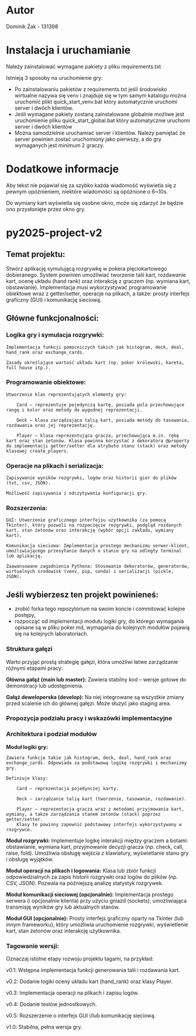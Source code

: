# Autor

Dominik Żak - 131398

# Instalacja i uruchamianie

Należy zainstalować wymagane pakiety z pliku requirements.txt

Istnieją 3 sposoby na uruchomienie gry:

- Po zainstalowaniu pakietów z requirements.txt jeśli środowisko wirtualne nazywa się venv i znajduje się w tym samym katalogu można uruchomić plikt quick_start_venv.bat który automatycznie uruchomi server i dwóch klientów.
- Jeśli wymagane pakiety zostaną zainstalowane globalnie możliwe jest uruchomienie pliku quick_start_global.bat który automatycznie uruchomi server i dwóch klientów
- Można samodzielnie uruchamiać server i klientów. Należy pamiętać że server powinien zostać uruchomiony jako pierwszy, a do gry wymaganych jest minimum 2 graczy.

# Dodatkowe informacje

Aby tekst nie pojawiał się za szybko każda wiadomość wyświetla się z pewnym opóźnieniem, niektóre wiadomości są opóźnione o 6~10s.

Do wymiany kart wyświetla się osobne okno, może się zdarzyć że będzie ono przysłonięte przez okno gry.

# py2025-project-v2

## Temat projektu:

Stwórz aplikację symulującą rozgrywkę w pokera pięciokartowego dobieranego. System powinien umożliwiać tworzenie talii kart, rozdawanie kart, ocenę układu (hand rank) oraz interakcję z graczem (np. wymiana kart, obstawianie). Implementacja musi wykorzystywać programowanie obiektowe wraz z getter/setter, operacje na plikach, a także: prosty interfejs graficzny (GUI) i komunikację sieciową.

## Główne funkcjonalności:

### Logika gry i symulacja rozgrywki:

    Implementacja funkcji pomocniczych takich jak histogram, deck, deal, hand_rank oraz exchange_cards.

    Zasady określające wartość układu kart (np. poker królewski, kareta, full house itp.).

### Programowanie obiektowe:

    Utworzenie klas reprezentujących elementy gry:

        Card – reprezentuje pojedynczą kartę, posiada pola przechowujące rangę i kolor oraz metody do wygodnej reprezentacji.

        Deck – klasa zarządzająca talią kart, posiada metody do tasowania, rozdawania oraz jej reprezentację.

        Player – klasa reprezentująca gracza, przechowująca m.in. rękę kart oraz stan żetonów. Klasa powinna korzystać z dekoratora @property do implementacji getter/setter dla atrybutu stanu (stack) oraz metody klasowej create_players.

### Operacje na plikach i serializacja:

    Zapisywanie wyników rozgrywki, logów oraz historii gier do plików (txt, csv, JSON).

    Możliwość zapisywania i odczytywania konfiguracji gry.

### Rozszerzenia:

    GUI: Utworzenie graficznego interfejsu użytkownika (za pomocą Tkinter), który pozwoli na rozpoczęcie rozgrywki, podgląd rozdanych kart, stan żetonów oraz interakcję (wybór opcji zakładu, wymiany kart).

    Komunikacja sieciowa: Implementacja prostego mechanizmu serwer-klient, umożliwiającego przesyłanie danych o stanie gry na odległy terminal lub aplikację.

    Zaawansowane zagadnienia Pythona: Stosowanie dekoratorów, generatorów, wirtualnych środowisk (venv, pip, conda) i serializacji (pickle, JSON).


## Jeśli wybierzesz ten projekt powinieneś:

- zrobić forka tego repozytorium na swoim koncie i commitować kolejne postępy,
- rozpocząć od implementacji modułu logiki gry, do którego wymagania opisane są w pliku poker.md, wymagania do kolejnych modułów pojawią się na kolejnych laboratoriach.

### Struktura gałęzi

Warto przyjąć prostą strategię gałęzi, która umożliwi łatwe zarządzanie różnymi etapami pracy:

**Główna gałąź (main lub master):**
Zawiera stabilny kod – wersje gotowe do demonstracji lub udostępnienia.

**Gałąź deweloperska (develop):**
Na niej integrowane są wszystkie zmiany przed scalenie ich do głównej gałęzi. Może służyć jako staging area.

### Propozycja podziału pracy i wskazówki implementacyjne

### Architektura i podział modułów

**Moduł logiki gry:**
    
    Zawiera funkcje takie jak histogram, deck, deal, hand_rank oraz exchange_cards. Odpowiada za podstawową logikę rozgrywki i mechanizmy gry.

    Definiuje klasy:

        Card – reprezentacja pojedynczej karty.

        Deck – zarządzanie talią kart (tworzenie, tasowanie, rozdawanie).

        Player – reprezentacja gracza wraz z metodami przyjmowania kart, wymiany, a także zarządzania stanem żetonów (stack) poprzez getter/setter.
        Klasy te powinny zapewnić podstawowy interfejs wykorzystywany w rozgrywce.

**Moduł rozgrywki:**
    Implementuje logikę interakcji między graczem a botami: obstawianie, wymiana kart, przyjmowanie decyzji gracza (np. check, call, raise, fold). Umożliwia obsługę wejścia z klawiatury, wyświetlanie stanu gry i obsługę wyjątków.

**Moduł operacji na plikach i logowania:**
    Klasa lub zbiór funkcji odpowiedzialnych za zapis historii rozgrywki oraz logów do plików (np. CSV, JSON). Pozwala na późniejszą analizę statystyk rozgrywek.

**Moduł komunikacji sieciowej (opcjonalnie):**
    Implementacja prostego serwera (i opcjonalnie klienta) przy użyciu gniazd (sockets), umożliwiająca transmisję wyników gry lub aktualnych stanów.

**Moduł GUI (opcjonalnie):**
    Prosty interfejs graficzny oparty na Tkinter (lub innym frameworku), który umożliwia uruchomienie rozgrywki, wyświetlenie kart, stan żetonów oraz interakcję użytkownika.

### Tagowanie wersji:

Oznaczaj istotne etapy rozwoju projektu tagami, na przykład:

v0.1: Wstępna implementacja funkcji generowania talii i rozdawania kart.

v0.2: Dodanie logiki oceny układu kart (hand_rank) oraz klasy Player.

v0.3: Implementacja operacji na plikach i zapisu logów.

v0.4: Dodanie testów jednostkowych.

v0.5: Rozszerzenie o interfejs GUI i/lub komunikację sieciową.

v1.0: Stabilna, pełna wersja gry.
